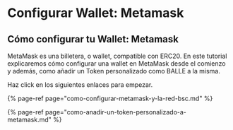 # Configurar Wallet: Metamask

## Cómo configurar tu Wallet: Metamask

MetaMask es una billetera, o wallet, compatible con ERC20. En este tutorial explicaremos cómo configurar una wallet en MetaMask desde el comienzo y además, como añadir un Token personalizado como BALLE a la misma.

Haz click en los siguientes enlaces para empezar.



{% page-ref page="como-configurar-metamask-y-la-red-bsc.md" %}

{% page-ref page="como-anadir-un-token-personalizado-a-metamask.md" %}





